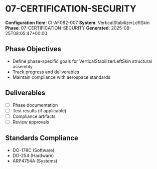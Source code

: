 # 07-CERTIFICATION-SECURITY

**Configuration Item**: CI-AF082-007
**System**: VerticalStabilizerLeftSkin
**Phase**: 07-CERTIFICATION-SECURITY
**Generated**: 2025-08-25T08:05:47+00:00

## Phase Objectives
- Define phase-specific goals for VerticalStabilizerLeftSkin structural assembly
- Track progress and deliverables
- Maintain compliance with aerospace standards

## Deliverables
- [ ] Phase documentation
- [ ] Test results (if applicable)
- [ ] Compliance artifacts
- [ ] Review approvals

## Standards Compliance
- DO-178C (Software)
- DO-254 (Hardware)
- ARP4754A (Systems)

